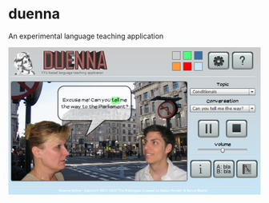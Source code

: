 # duenna
An experimental language teaching application

![Duenna Screenshot](/src/duenna.jpg?raw=true "Duenna Screenshot")
